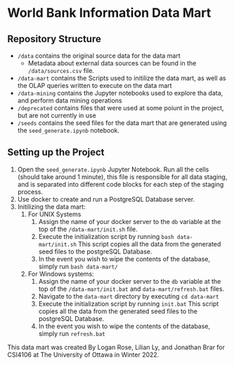 # World Bank Information Data Mart

## Repository Structure

- `/data` contains the original source data for the data mart
  - Metadata about external data sources can be found in the `/data/sources.csv`  file.
- `/data-mart` contains the Scripts used to initilize the data mart, as well as the OLAP queries written to execute on the data mart
- `/data-mining` contains the Jupyter notebooks used to explore tha data, and perform data mining operations
- `/deprecated` contains files that were used at some poiunt in the project, but are not currently in use
- `/seeds` contains the seed files for  the data mart that are generated using the `seed_generate.ipynb` notebook.

## Setting up the Project

  1. Open the `seed_generate.ipynb` Jupyter Notebook. Run all the cells (should take around 1 minute), this file is responsible for all data staging, and is separated into different code blocks for each step of the staging process.
  2. Use docker to create and run a PostgreSQL Database server.
  3. Initilizing the data mart:
     1. For UNIX Systems
        1. Assign the name of your docker server to the `db` variable at the top of the `/data-mart/init.sh` file.
        2. Execute the initialization script by running `bash data-mart/init.sh` This script copies all the data from the generated seed files to the postgreSQL Database.
        3. In the event you wish to wipe the contents of the database, simply run `bash data-mart/`
     2. For Windows systems:
        1. Assign the name of your docker server to the `db` variable at the top of the `/data-mart/init.bat` and `data-mart/refresh.bat` files.
        2. Navigate to the `data-mart` directory by executing `cd data-mart`
        3. Execute the initialization script by running `init.bat` This script copies all the data from the generated seed files to the postgreSQL Database.
        4. In the event you wish to wipe the contents of the database, simply run `refresh.bat`

This data mart was created By Logan Rose, Lilian Ly, and Jonathan Brar for CSI4106 at The University of Ottawa in Winter 2022.
